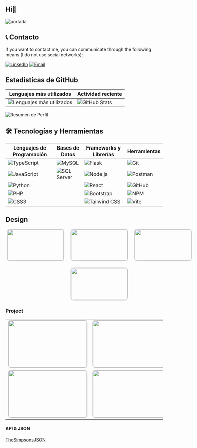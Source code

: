 ## Hi👋



![portada](https://github.com/user-attachments/assets/05791f27-165f-498b-bfde-3a1170d11d5a)

## 📞 Contacto

If you want to contact me, you can communicate through the following means (I do not use social networks):

[![LinkedIn](https://img.shields.io/badge/LinkedIn-0A66C2?style=for-the-badge&logo=linkedin&logoColor=white)](https://www.linkedin.com/in/magdalena-segretin-534404262/)
[![Email](https://img.shields.io/badge/Email-D14836?style=for-the-badge&logo=gmail&logoColor=white)](mailto:doniamagdalena@gmail.com)




## Estadísticas de GitHub

| Lenguajes más utilizados | Actividad reciente |
|--------------------------|--------------------|
| ![Lenguajes más utilizados](https://github-readme-stats.vercel.app/api/top-langs/?username=Mcdalen4a&layout=pie) | ![GitHub Stats](https://github-readme-stats.vercel.app/api?username=Mcdalen4a&show_icons=true&count_private=true&theme=radical) |

![Resumen de Perfil](https://github-profile-summary-cards.vercel.app/api/cards/profile-details?username=Mcdalen4a&theme=github)



## 🛠️ Tecnologías y Herramientas

| Lenguajes de Programación | Bases de Datos | Frameworks y Librerías | Herramientas |
| ------------------------- | -------------- | ---------------------- | ------------ |
| ![TypeScript](https://img.shields.io/badge/TypeScript-3178C6?style=for-the-badge&logo=typescript&logoColor=white) | ![MySQL](https://img.shields.io/badge/MySQL-4479A1?style=for-the-badge&logo=mysql&logoColor=white) | ![Flask](https://img.shields.io/badge/Flask-000000?style=for-the-badge&logo=flask&logoColor=white) | ![Git](https://img.shields.io/badge/Git-F05032?style=for-the-badge&logo=git&logoColor=white) |
| ![JavaScript](https://img.shields.io/badge/JavaScript-F7DF1E?style=for-the-badge&logo=javascript&logoColor=black) | ![SQL Server](https://img.shields.io/badge/SQL%20Server-CC2927?style=for-the-badge&logo=microsoft-sql-server&logoColor=white) | ![Node.js](https://img.shields.io/badge/Node.js-339933?style=for-the-badge&logo=node.js&logoColor=white) | ![Postman](https://img.shields.io/badge/Postman-FF6C37?style=for-the-badge&logo=postman&logoColor=white) |
| ![Python](https://img.shields.io/badge/Python-3776AB?style=for-the-badge&logo=python&logoColor=white) | | ![React](https://img.shields.io/badge/React-61DAFB?style=for-the-badge&logo=react&logoColor=black) | ![GitHub](https://img.shields.io/badge/GitHub-181717?style=for-the-badge&logo=github&logoColor=white) |
| ![PHP](https://img.shields.io/badge/PHP-777BB4?style=for-the-badge&logo=php&logoColor=white) | | ![Bootstrap](https://img.shields.io/badge/Bootstrap-563D7C?style=for-the-badge&logo=bootstrap&logoColor=white) | ![NPM](https://img.shields.io/badge/NPM-CB3837?style=for-the-badge&logo=npm&logoColor=white) |
| ![CSS3](https://img.shields.io/badge/CSS3-1572B6?style=for-the-badge&logo=css3&logoColor=white) | | ![Tailwind CSS](https://img.shields.io/badge/Tailwind%20CSS-38B2AC?style=for-the-badge&logo=tailwind-css&logoColor=white) | ![Vite](https://img.shields.io/badge/Vite-646CFF?style=for-the-badge&logo=vite&logoColor=white) |



<h2>Design</h2>

<div style="display: flex; flex-wrap: wrap; gap: 20px; justify-content: center; width: 600px; margin: 0 auto;">
    <a href="https://github.com/Mcdalen4a/Mcdonald-web-design.git" target="_blank">
        <img src="https://github.com/user-attachments/assets/ad4131b9-3184-474c-b9c8-fe3354cf1811" style="width: 180px; height: 100px; object-fit: cover; border: 2px solid #ccc; border-radius: 10px;" />
    </a>
    <a href="https://github.com/LuchockDos/AbuelaMatilde.git" target="_blank">
        <img src="https://github.com/user-attachments/assets/011f1ef9-32a1-40a4-9f61-c1b9b8f69318" style="width: 180px; height: 100px; object-fit: cover; border: 2px solid #ccc; border-radius: 10px;" />
    </a>
    <a href="https://github.com/Mcdalen4a/CocaCola-design-web.git" target="_blank">
        <img src="https://github.com/user-attachments/assets/576db0fd-852a-426a-aabd-0bffc2c70bf5" style="width: 180px; height: 100px; object-fit: cover; border: 2px solid #ccc; border-radius: 10px;" />
    </a>
    <a href="https://github.com/Mcdalen4a/Starbucks-design-web" target="_blank">
        <img src="https://github.com/user-attachments/assets/12fae322-f089-4dae-a3fd-e9dad4cf4dd1" style="width: 180px; height: 100px; object-fit: cover; border: 2px solid #ccc; border-radius: 10px;" />
    </a>
</div>

<h3>Project</h3>

<table style="width: 100%; text-align: center; border-spacing: 20px;">
  <tr>
    <td>
      <a href="https://github.com/Mcdalen4a/CRUDCOMUN.git" target="_blank">
        <img src="https://github.com/user-attachments/assets/e21741c6-60f1-4f40-8ffa-8c4afa8650fc" style="width: 250px; height: 150px; object-fit: cover; border: 2px solid #ccc; border-radius: 10px;" />
      </a>
    </td>
    <td>
      <a href="https://github.com/Mcdalen4a/CRUDModalReact" target="_blank">
        <img src="https://github.com/user-attachments/assets/71eb46e4-621a-4116-9e8c-46070b8bd0be" style="width: 250px; height: 150px; object-fit: cover; border: 2px solid #ccc; border-radius: 10px;" />
      </a>
    </td>
    <td>
      <a href="https://github.com/Mcdalen4a/CalendarioWithTSReact.git" target="_blank">
        <img src="https://github.com/user-attachments/assets/1aafb989-1409-4a1e-84a9-5d86a6c3fc0d" style="width: 250px; height: 150px; object-fit: cover; border: 2px solid #ccc; border-radius: 10px;" />
      </a>
    </td>
  </tr>
  <tr>
    <td>
      <a href="https://github.com/Mcdalen4a/CarritoDeCompras.git" target="_blank">
        <img src="https://github.com/user-attachments/assets/5510033f-bc46-4e1f-b4f9-2927a5396364" style="width: 250px; height: 150px; object-fit: cover; border: 2px solid #ccc; border-radius: 10px;" />
      </a>
    </td>
 <td>
      <a href="https://github.com/Mcdalen4a/FormularioParaWhatsapp" target="_blank">
        <img src="https://github.com/user-attachments/assets/4fa20b99-1bf3-4931-b54b-c5c0967e6d1b" style="width: 250px; height: 150px; object-fit: cover; border: 2px solid #ccc; border-radius: 10px;" />
      </a>
    </td>
  </tr>
</table>


<h4>API & JSON</h4>

<a href="https://abcdefg1.netlify.app/" target="_blank">TheSimpsonsJSON</a>







